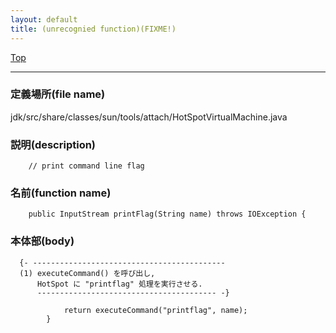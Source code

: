 ```yaml
---
layout: default
title: (unrecognied function)(FIXME!)
---
```

[Top](../index.html)

--- 
### 定義場所(file name)
jdk/src/share/classes/sun/tools/attach/HotSpotVirtualMachine.java
### 説明(description)

```
    // print command line flag
```

### 名前(function name)
```
    public InputStream printFlag(String name) throws IOException {
```

### 本体部(body)
```
  {- -------------------------------------------
  (1) executeCommand() を呼び出し, 
      HotSpot に "printflag" 処理を実行させる.
      ---------------------------------------- -}

	        return executeCommand("printflag", name);
	    }
	
```



